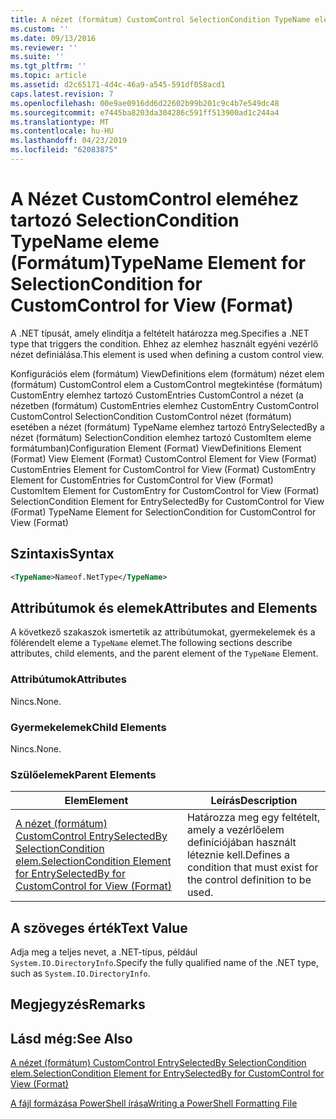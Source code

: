 ```yaml
---
title: A nézet (formátum) CustomControl SelectionCondition TypeName eleme |} A Microsoft Docs
ms.custom: ''
ms.date: 09/13/2016
ms.reviewer: ''
ms.suite: ''
ms.tgt_pltfrm: ''
ms.topic: article
ms.assetid: d2c65171-4d4c-46a9-a545-591df058acd1
caps.latest.revision: 7
ms.openlocfilehash: 00e9ae0916dd6d22602b99b201c9c4b7e549dc48
ms.sourcegitcommit: e7445ba8203da304286c591ff513900ad1c244a4
ms.translationtype: MT
ms.contentlocale: hu-HU
ms.lasthandoff: 04/23/2019
ms.locfileid: "62083875"
---
```

# <a name="typename-element-for-selectioncondition-for-customcontrol-for-view--format"></a><span data-ttu-id="d358b-102">A Nézet CustomControl eleméhez tartozó SelectionCondition TypeName eleme (Formátum)</span><span class="sxs-lookup"><span data-stu-id="d358b-102">TypeName Element for SelectionCondition for CustomControl for View  (Format)</span></span>

<span data-ttu-id="d358b-103">A .NET típusát, amely elindítja a feltételt határozza meg.</span><span class="sxs-lookup"><span data-stu-id="d358b-103">Specifies a .NET type that triggers the condition.</span></span> <span data-ttu-id="d358b-104">Ehhez az elemhez használt egyéni vezérlő nézet definiálása.</span><span class="sxs-lookup"><span data-stu-id="d358b-104">This element is used when defining a custom control view.</span></span>

<span data-ttu-id="d358b-105">Konfigurációs elem (formátum) ViewDefinitions elem (formátum) nézet elem (formátum) CustomControl elem a CustomControl megtekintése (formátum) CustomEntry elemhez tartozó CustomEntries CustomControl a nézet (a nézetben (formátum) CustomEntries elemhez CustomEntry CustomControl CustomControl SelectionCondition CustomControl nézet (formátum) esetében a nézet (formátum) TypeName elemhez tartozó EntrySelectedBy a nézet (formátum) SelectionCondition elemhez tartozó CustomItem eleme formátumban)</span><span class="sxs-lookup"><span data-stu-id="d358b-105">Configuration Element (Format) ViewDefinitions Element (Format) View Element (Format) CustomControl Element for View (Format) CustomEntries Element for CustomControl for View (Format) CustomEntry Element for CustomEntries for CustomControl for View (Format) CustomItem Element for CustomEntry for CustomControl for View (Format) SelectionCondition Element for EntrySelectedBy for CustomControl for View (Format) TypeName Element for SelectionCondition for CustomControl for View  (Format)</span></span>

## <a name="syntax"></a><span data-ttu-id="d358b-106">Szintaxis</span><span class="sxs-lookup"><span data-stu-id="d358b-106">Syntax</span></span>

```xml
<TypeName>Nameof.NetType</TypeName>

```

## <a name="attributes-and-elements"></a><span data-ttu-id="d358b-107">Attribútumok és elemek</span><span class="sxs-lookup"><span data-stu-id="d358b-107">Attributes and Elements</span></span>

<span data-ttu-id="d358b-108">A következő szakaszok ismertetik az attribútumokat, gyermekelemek és a fölérendelt eleme a `TypeName` elemet.</span><span class="sxs-lookup"><span data-stu-id="d358b-108">The following sections describe attributes, child elements, and the parent element of the `TypeName` Element.</span></span>

### <a name="attributes"></a><span data-ttu-id="d358b-109">Attribútumok</span><span class="sxs-lookup"><span data-stu-id="d358b-109">Attributes</span></span>

<span data-ttu-id="d358b-110">Nincs.</span><span class="sxs-lookup"><span data-stu-id="d358b-110">None.</span></span>

### <a name="child-elements"></a><span data-ttu-id="d358b-111">Gyermekelemek</span><span class="sxs-lookup"><span data-stu-id="d358b-111">Child Elements</span></span>

<span data-ttu-id="d358b-112">Nincs.</span><span class="sxs-lookup"><span data-stu-id="d358b-112">None.</span></span>

### <a name="parent-elements"></a><span data-ttu-id="d358b-113">Szülőelemek</span><span class="sxs-lookup"><span data-stu-id="d358b-113">Parent Elements</span></span>

|<span data-ttu-id="d358b-114">Elem</span><span class="sxs-lookup"><span data-stu-id="d358b-114">Element</span></span>|<span data-ttu-id="d358b-115">Leírás</span><span class="sxs-lookup"><span data-stu-id="d358b-115">Description</span></span>|
|-------------|-----------------|
|[<span data-ttu-id="d358b-116">A nézet (formátum) CustomControl EntrySelectedBy SelectionCondition elem.</span><span class="sxs-lookup"><span data-stu-id="d358b-116">SelectionCondition Element for EntrySelectedBy for CustomControl for View (Format)</span></span>](./selectioncondition-element-for-entryselectedby-for-customcontrol-format.md)|<span data-ttu-id="d358b-117">Határozza meg egy feltételt, amely a vezérlőelem definíciójában használt léteznie kell.</span><span class="sxs-lookup"><span data-stu-id="d358b-117">Defines a condition that must exist for the control definition to be used.</span></span>|

## <a name="text-value"></a><span data-ttu-id="d358b-118">A szöveges érték</span><span class="sxs-lookup"><span data-stu-id="d358b-118">Text Value</span></span>

<span data-ttu-id="d358b-119">Adja meg a teljes nevet, a .NET-típus, például `System.IO.DirectoryInfo`.</span><span class="sxs-lookup"><span data-stu-id="d358b-119">Specify the fully qualified name of the .NET type, such as `System.IO.DirectoryInfo`.</span></span>

## <a name="remarks"></a><span data-ttu-id="d358b-120">Megjegyzés</span><span class="sxs-lookup"><span data-stu-id="d358b-120">Remarks</span></span>

## <a name="see-also"></a><span data-ttu-id="d358b-121">Lásd még:</span><span class="sxs-lookup"><span data-stu-id="d358b-121">See Also</span></span>

[<span data-ttu-id="d358b-122">A nézet (formátum) CustomControl EntrySelectedBy SelectionCondition elem.</span><span class="sxs-lookup"><span data-stu-id="d358b-122">SelectionCondition Element for EntrySelectedBy for CustomControl for View (Format)</span></span>](./selectioncondition-element-for-entryselectedby-for-customcontrol-format.md)

[<span data-ttu-id="d358b-123">A fájl formázása PowerShell írása</span><span class="sxs-lookup"><span data-stu-id="d358b-123">Writing a PowerShell Formatting File</span></span>](./writing-a-powershell-formatting-file.md)
